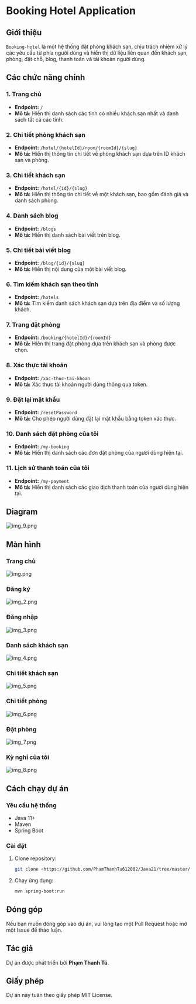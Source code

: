 # Booking Hotel Application

## Giới thiệu
`Booking-hotel` là một hệ thống đặt phòng khách sạn, chịu trách nhiệm xử lý các yêu cầu từ phía người dùng và hiển thị dữ liệu liên quan đến khách sạn, phòng, đặt chỗ, blog, thanh toán và tài khoản người dùng.

## Các chức năng chính

### 1. Trang chủ
- **Endpoint:** `/`
- **Mô tả:** Hiển thị danh sách các tỉnh có nhiều khách sạn nhất và danh sách tất cả các tỉnh.

### 2. Chi tiết phòng khách sạn
- **Endpoint:** `/hotel/{hotelId}/room/{roomId}/{slug}`
- **Mô tả:** Hiển thị thông tin chi tiết về phòng khách sạn dựa trên ID khách sạn và phòng.

### 3. Chi tiết khách sạn
- **Endpoint:** `/hotel/{id}/{slug}`
- **Mô tả:** Hiển thị thông tin chi tiết về một khách sạn, bao gồm đánh giá và danh sách phòng.

### 4. Danh sách blog
- **Endpoint:** `/blogs`
- **Mô tả:** Hiển thị danh sách bài viết trên blog.

### 5. Chi tiết bài viết blog
- **Endpoint:** `/blog/{id}/{slug}`
- **Mô tả:** Hiển thị nội dung của một bài viết blog.

### 6. Tìm kiếm khách sạn theo tỉnh
- **Endpoint:** `/hotels`
- **Mô tả:** Tìm kiếm danh sách khách sạn dựa trên địa điểm và số lượng khách.

### 7. Trang đặt phòng
- **Endpoint:** `/booking/{hotelId}/{roomId}`
- **Mô tả:** Hiển thị trang đặt phòng dựa trên khách sạn và phòng được chọn.

### 8. Xác thực tài khoản
- **Endpoint:** `/xac-thuc-tai-khoan`
- **Mô tả:** Xác thực tài khoản người dùng thông qua token.

### 9. Đặt lại mật khẩu
- **Endpoint:** `/resetPassword`
- **Mô tả:** Cho phép người dùng đặt lại mật khẩu bằng token xác thực.

### 10. Danh sách đặt phòng của tôi
- **Endpoint:** `/my-booking`
- **Mô tả:** Hiển thị danh sách các đơn đặt phòng của người dùng hiện tại.

### 11. Lịch sử thanh toán của tôi
- **Endpoint:** `/my-payment`
- **Mô tả:** Hiển thị danh sách các giao dịch thanh toán của người dùng hiện tại.
## Diagram
![img_9.png](image/img_9.png)
## Màn hình
### Trang chủ
![img.png](image/img.png)
### Đăng ký
![img_2.png](image/img_2.png)
### Đăng nhập
![img_3.png](image/img_3.png)
### Danh sách khách sạn
![img_4.png](image/img_4.png)
### Chi tiết khách sạn
![img_5.png](image/img_5.png)
### Chi tiết phòng 
![img_6.png](image/img_6.png)
### Đặt phòng
![img_7.png](image/img_7.png)
### Kỳ nghỉ của tôi
![img_8.png](image/img_8.png)
## Cách chạy dự án

### Yêu cầu hệ thống
- Java 11+
- Maven
- Spring Boot

### Cài đặt
1. Clone repository:
   ```sh
   git clone <https://github.com/PhamThanhTu612002/Java21/tree/master/SpringBoot/Spring_Boot/booking-hotel>
   ```
2. Chạy ứng dụng:
   ```sh
   mvn spring-boot:run
   ```

## Đóng góp
Nếu bạn muốn đóng góp vào dự án, vui lòng tạo một Pull Request hoặc mở một Issue để thảo luận.

## Tác giả
Dự án được phát triển bởi **Phạm Thanh Tú**.

## Giấy phép
Dự án này tuân theo giấy phép MIT License.
